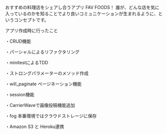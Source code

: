 おすすめの料理店をシェアし合うアプリ FAV FOODS！
誰が、どんな店を気に入っているのかを知ることでより良いコミュニケーションが生まれるように、というコンセプトです。


アプリ作成時に行ったこと

・CRUD機能

・パーシャルによるリファクタリング

・minitestによるTDD

・ストロングパラメーターのメソッド作成

・will_paginate ページネーション機能

・session機能

・CarrierWaveで画像投稿機能追加

・fog 本番環境ではクラウドストレージに保存

・Amazon S3 と Heroku連携
